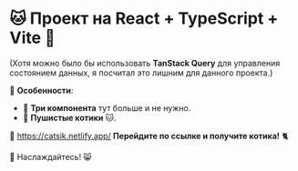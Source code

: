 # 🐱 Проект на React + TypeScript + Vite 🚀

(Хотя можно было бы использовать **TanStack Query** для управления состоянием данных, я посчитал это лишним для данного проекта.)

🌟 **Особенности**:

- 🌵 **Три компонента** тут больше и не нужно.
- 🐾 **Пушистые котики** 🐱.

🔗 https://catsik.netlify.app/ **Перейдите по ссылке и получите котика!** 🐈


🎉 Наслаждайтесь! 😸
